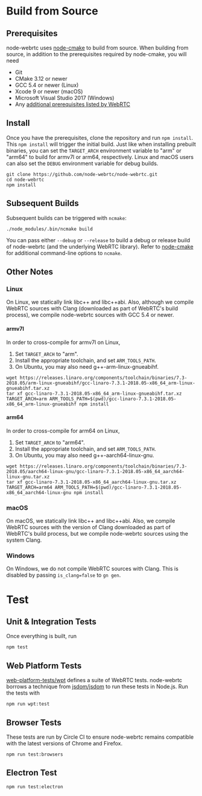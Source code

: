 # Build from Source

## Prerequisites

node-webrtc uses [node-cmake](https://github.com/cjntaylor/node-cmake) to build
from source. When building from source, in addition to the prerequisites
required by node-cmake, you will need

* Git
* CMake 3.12 or newer
* GCC 5.4 or newer (Linux)
* Xcode 9 or newer (macOS)
* Microsoft Visual Studio 2017 (Windows)
* Any [additional prerequisites listed by WebRTC](https://webrtc.org/native-code/development/prerequisite-sw)

## Install

Once you have the prerequisites, clone the repository and run `npm install`.
This `npm install` will trigger the initial build. Just like when installing
prebuilt binaries, you can set the `TARGET_ARCH` environment variable to "arm"
or "arm64" to build for armv7l or arm64, respectively. Linux and macOS users can
also set the `DEBUG` environment variable for debug builds.

```
git clone https://github.com/node-webrtc/node-webrtc.git
cd node-webrtc
npm install
```

## Subsequent Builds

Subsequent builds can be triggered with `ncmake`:

```
./node_modules/.bin/ncmake build
```

You can pass either `--debug` or `--release` to build a debug or release build
of node-webrtc (and the underlying WebRTC library). Refer to
[node-cmake](https://github.com/cjntaylor/node-cmake) for additional
command-line options to `ncmake`.

## Other Notes

### Linux

On Linux, we statically link libc++ and libc++abi. Also, although we compile
WebRTC sources with Clang (downloaded as part of WebRTC's build process), we
compile node-webrtc sources with GCC 5.4 or newer.

#### armv7l

In order to cross-compile for armv7l on Linux,

1. Set `TARGET_ARCH` to "arm".
2. Install the appropriate toolchain, and set `ARM_TOOLS_PATH`.
3. On Ubuntu, you may also need g++-arm-linux-gnueabihf.

```
wget https://releases.linaro.org/components/toolchain/binaries/7.3-2018.05/arm-linux-gnueabihf/gcc-linaro-7.3.1-2018.05-x86_64_arm-linux-gnueabihf.tar.xz
tar xf gcc-linaro-7.3.1-2018.05-x86_64_arm-linux-gnueabihf.tar.xz
TARGET_ARCH=arm ARM_TOOLS_PATH=$(pwd)/gcc-linaro-7.3.1-2018.05-x86_64_arm-linux-gnueabihf npm install
```

#### arm64

In order to cross-compile for arm64 on Linux,

1. Set `TARGET_ARCH` to "arm64".
2. Install the appropriate toolchain, and set `ARM_TOOLS_PATH`.
3. On Ubuntu, you may also need g++-aarch64-linux-gnu.

```
wget https://releases.linaro.org/components/toolchain/binaries/7.3-2018.05/aarch64-linux-gnu/gcc-linaro-7.3.1-2018.05-x86_64_aarch64-linux-gnu.tar.xz
tar xf gcc-linaro-7.3.1-2018.05-x86_64_aarch64-linux-gnu.tar.xz
TARGET_ARCH=arm64 ARM_TOOLS_PATH=$(pwd)/gcc-linaro-7.3.1-2018.05-x86_64_aarch64-linux-gnu npm install
```

### macOS

On macOS, we statically link libc++ and libc++abi. Also, we compile WebRTC
sources with the version of Clang downloaded as part of WebRTC's build process,
but we compile node-webrtc sources using the system Clang.

### Windows

On Windows, we do not compile WebRTC sources with Clang. This is disabled by
passing `is_clang=false` to `gn gen`.

# Test

## Unit & Integration Tests

Once everything is built, run

```
npm test
```

## Web Platform Tests

[web-platform-tests/wpt](https://github.com/web-platform-tests/wpt) defines a suite of WebRTC tests. node-webrtc borrows a technique from [jsdom/jsdom](https://github.com/jsdom/jsdom) to run these tests in Node.js. Run the tests with

```
npm run wpt:test
```

## Browser Tests

These tests are run by Circle CI to ensure node-webrtc remains compatible with
the latest versions of Chrome and Firefox.

```
npm run test:browsers
```

## Electron Test

```
npm run test:electron
```
